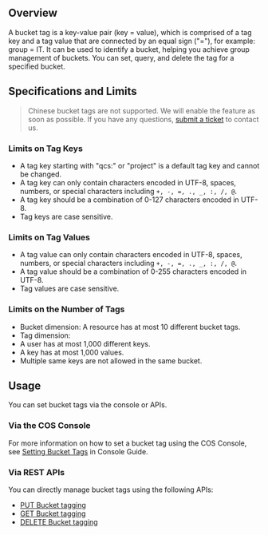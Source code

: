 ## Overview

A bucket tag is a key-value pair (key = value), which is comprised of a tag key and a tag value that are connected by an equal sign ("="), for example: group = IT. It can be used to identify a bucket, helping you achieve group management of buckets. You can set, query, and delete the tag for a specified bucket.

## Specifications and Limits

> Chinese bucket tags are not supported. We will enable the feature as soon as possible. If you have any questions, [submit a ticket](https://console.cloud.tencent.com/workorder/category) to contact us.

### Limits on Tag Keys

- A tag key starting with "qcs:" or "project" is a default tag key and cannot be changed.
- A tag key can only contain characters encoded in UTF-8, spaces, numbers, or special characters including `+, -, =, ., _, :, /, @`.
- A tag key should be a combination of 0-127 characters encoded in UTF-8.
- Tag keys are case sensitive.

### Limits on Tag Values

- A tag value can only contain characters encoded in UTF-8, spaces, numbers, or special characters including `+, -, =, ., _, :, /, @`.
- A tag value should be a combination of 0-255 characters encoded in UTF-8.
- Tag values are case sensitive.

### Limits on the Number of Tags

- Bucket dimension: A resource has at most 10 different bucket tags.
- Tag dimension:
 - A user has at most 1,000 different keys. 
 - A key has at most 1,000 values.
 - Multiple same keys are not allowed in the same bucket.

## Usage

You can set bucket tags via the console or APIs.

### Via the COS Console

For more information on how to set a bucket tag using the COS Console, see [Setting Bucket Tags](https://intl.cloud.tencent.com/document/product/436/30928) in Console Guide.

### Via REST APIs

You can directly manage bucket tags using the following APIs:

- [PUT Bucket tagging](https://intl.cloud.tencent.com/document/product/436/8281)
- [GET Bucket tagging](https://intl.cloud.tencent.com/document/product/436/8277)
- [DELETE Bucket tagging](https://intl.cloud.tencent.com/document/product/436/8286)

